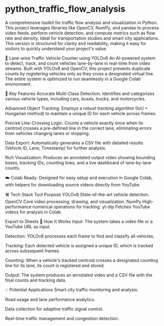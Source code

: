# python_traffic_flow_analysis
A comprehensive toolkit for traffic flow analysis and visualization in Python. This project leverages libraries like OpenCV, NumPy, and pandas to process video feeds, perform vehicle detection, and compute metrics such as flow rate and density. Ideal for transportation studies and smart city applications.
This version is structured for clarity and readability, making it easy for visitors to quickly understand your project's value.

🚦 Lane-wise Traffic Vehicle Counter using YOLOv8
An AI-powered system to detect, track, and count vehicles lane-by-lane in real-time from video streams. Built with YOLOv8 and OpenCV, this project prevents duplicate counts by registering vehicles only as they cross a designated virtual line. The entire system is optimized to run seamlessly in a Google Colab environment.

📌 Key Features
Accurate Multi-Class Detection: Identifies and categorizes various vehicle types, including cars, buses, trucks, and motorcycles.

Advanced Object Tracking: Employs a robust tracking algorithm (IoU + Hungarian method) to maintain a unique ID for each vehicle across frames.

Precise Line-Crossing Logic: Counts a vehicle exactly once when its centroid crosses a pre-defined line in the correct lane, eliminating errors from vehicles changing lanes or stopping.

Data Export: Automatically generates a CSV file with detailed results (Vehicle ID, Lane, Timestamp) for further analysis.

Rich Visualization: Produces an annotated output video showing bounding boxes, tracking IDs, counting lines, and a live dashboard of lane-by-lane counts.

☁️ Colab Ready: Designed for easy setup and execution in Google Colab, with helpers for downloading source videos directly from YouTube.

🛠️ Tech Stack
Tool	Purpose
YOLOv8	State-of-the-art vehicle detection.
OpenCV	Core video processing, drawing, and visualization.
NumPy	High-performance numerical operations for tracking.
yt-dlp	Fetches YouTube videos for analysis in Colab.

Export to Sheets
🚀 How It Works
Input: The system takes a video file or a YouTube URL as input.

Detection: YOLOv8 processes each frame to find and classify all vehicles.

Tracking: Each detected vehicle is assigned a unique ID, which is tracked across subsequent frames.

Counting: When a vehicle's tracked centroid crosses a designated counting line for its lane, its count is registered and stored.

Output: The system produces an annotated video and a CSV file with the final counts and tracking data.

💡 Potential Applications
Smart city traffic monitoring and analysis.

Road usage and lane performance analytics.

Data collection for adaptive traffic signal control.

Real-time traffic management and congestion detection.
